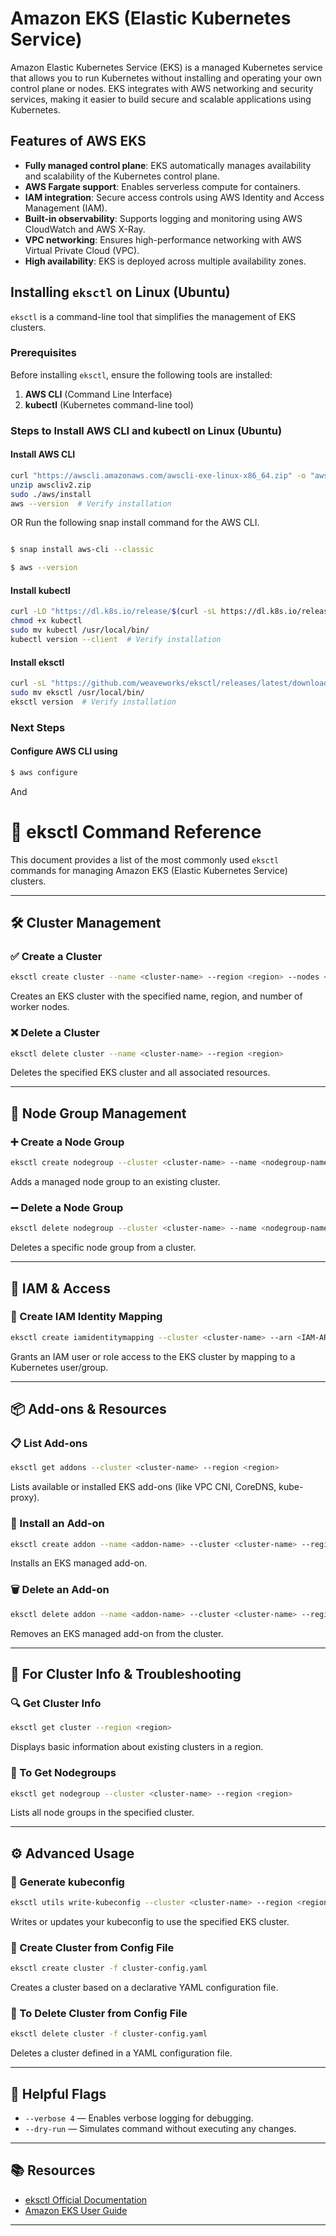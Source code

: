 # Amazon EKS (Elastic Kubernetes Service)

Amazon Elastic Kubernetes Service (EKS) is a managed Kubernetes service that allows you to run Kubernetes without installing and operating your own control plane or nodes. EKS integrates with AWS networking and security services, making it easier to build secure and scalable applications using Kubernetes.

## Features of AWS EKS
- **Fully managed control plane**: EKS automatically manages availability and scalability of the Kubernetes control plane.
- **AWS Fargate support**: Enables serverless compute for containers.
- **IAM integration**: Secure access controls using AWS Identity and Access Management (IAM).
- **Built-in observability**: Supports logging and monitoring using AWS CloudWatch and AWS X-Ray.
- **VPC networking**: Ensures high-performance networking with AWS Virtual Private Cloud (VPC).
- **High availability**: EKS is deployed across multiple availability zones.

## Installing `eksctl` on Linux (Ubuntu)
`eksctl` is a command-line tool that simplifies the management of EKS clusters.

### Prerequisites
Before installing `eksctl`, ensure the following tools are installed:
1. **AWS CLI** (Command Line Interface)
2. **kubectl** (Kubernetes command-line tool)

### Steps to Install AWS CLI and kubectl on Linux (Ubuntu)

#### Install AWS CLI
```bash
curl "https://awscli.amazonaws.com/awscli-exe-linux-x86_64.zip" -o "awscliv2.zip"
unzip awscliv2.zip
sudo ./aws/install
aws --version  # Verify installation

```
OR 
Run the following snap install command for the AWS CLI.
```bash

$ snap install aws-cli --classic

$ aws --version

```
#### Install kubectl

```bash
curl -LO "https://dl.k8s.io/release/$(curl -sL https://dl.k8s.io/release/stable.txt)/bin/linux/amd64/kubectl"
chmod +x kubectl
sudo mv kubectl /usr/local/bin/
kubectl version --client  # Verify installation
```

#### Install eksctl

```bash
curl -sL "https://github.com/weaveworks/eksctl/releases/latest/download/eksctl_Linux_amd64.tar.gz" | tar xz
sudo mv eksctl /usr/local/bin/
eksctl version  # Verify installation

```
### Next Steps
#### Configure AWS CLI using

```bash
$ aws configure
```
And

# 📘 eksctl Command Reference

This document provides a list of the most commonly used `eksctl` commands for managing Amazon EKS (Elastic Kubernetes Service) clusters.

---

## 🛠️ Cluster Management

### ✅ Create a Cluster
```bash
eksctl create cluster --name <cluster-name> --region <region> --nodes <count>
```
Creates an EKS cluster with the specified name, region, and number of worker nodes.

### ❌ Delete a Cluster
```bash
eksctl delete cluster --name <cluster-name> --region <region>
```
Deletes the specified EKS cluster and all associated resources.

---

## 👤 Node Group Management

### ➕ Create a Node Group
```bash
eksctl create nodegroup --cluster <cluster-name> --name <nodegroup-name> --region <region> --nodes <count>
```
Adds a managed node group to an existing cluster.

### ➖ Delete a Node Group
```bash
eksctl delete nodegroup --cluster <cluster-name> --name <nodegroup-name> --region <region>
```
Deletes a specific node group from a cluster.

---

## 🔐 IAM & Access

### 🔗 Create IAM Identity Mapping
```bash
eksctl create iamidentitymapping --cluster <cluster-name> --arn <IAM-ARN> --username <username> --group <group>
```
Grants an IAM user or role access to the EKS cluster by mapping to a Kubernetes user/group.

---

## 📦 Add-ons & Resources

### 📋 List Add-ons
```bash
eksctl get addons --cluster <cluster-name> --region <region>
```
Lists available or installed EKS add-ons (like VPC CNI, CoreDNS, kube-proxy).

### 🧩 Install an Add-on
```bash
eksctl create addon --name <addon-name> --cluster <cluster-name> --region <region>
```
Installs an EKS managed add-on.

### 🗑️ Delete an Add-on
```bash
eksctl delete addon --name <addon-name> --cluster <cluster-name> --region <region>
```
Removes an EKS managed add-on from the cluster.

---

## 🧪 For Cluster Info & Troubleshooting

### 🔍 Get Cluster Info
```bash
eksctl get cluster --region <region>
```
Displays basic information about existing clusters in a region.

### 📄 To Get Nodegroups
```bash
eksctl get nodegroup --cluster <cluster-name> --region <region>
```
Lists all node groups in the specified cluster.

---

## ⚙️ Advanced Usage

### 📝 Generate kubeconfig
```bash
eksctl utils write-kubeconfig --cluster <cluster-name> --region <region>
```
Writes or updates your kubeconfig to use the specified EKS cluster.

### 📁 Create Cluster from Config File
```bash
eksctl create cluster -f cluster-config.yaml
```
Creates a cluster based on a declarative YAML configuration file.

### 🧹 To Delete Cluster from Config File
```bash
eksctl delete cluster -f cluster-config.yaml
```
Deletes a cluster defined in a YAML configuration file.

---

## 🧰 Helpful Flags

- `--verbose 4` — Enables verbose logging for debugging.  
- `--dry-run` — Simulates command without executing any changes.

---

## 📚 Resources

- [eksctl Official Documentation](https://eksctl.io/)
- [Amazon EKS User Guide](https://docs.aws.amazon.com/eks/latest/userguide/what-is-eks.html)

---